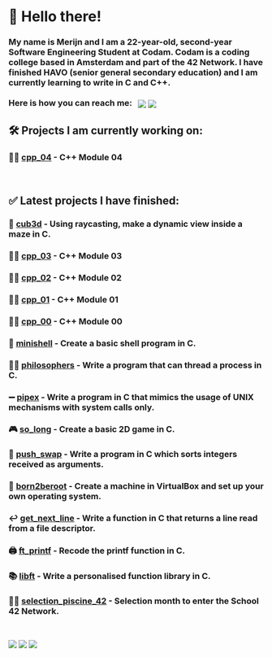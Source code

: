 # 👋 Hello there!

### My name is Merijn and I am a 22-year-old, second-year Software Engineering Student at Codam. Codam is a coding college based in Amsterdam and part of the 42 Network. I have finished HAVO (senior general secondary education) and I am currently learning to write in C and C++.<br /><br />Here is how you can reach me:&nbsp;&nbsp; <a href= "https://www.linkedin.com/in/merijn-jong-35b493220/"><img align=center src="https://img.shields.io/badge/linkedin-%230077B5.svg?&style=for-the-badge&logo=linkedin&logoColor=white" /></a>  <a href="mailto:merijnjong1@gmail.com"><img align=center src="https://img.shields.io/badge/gmail-D14836?&style=for-the-badge&logo=gmail&logoColor=white" /></a>

## 🛠️ Projects I am currently working on:
### 👨‍💻 [cpp_04](https://github.com/merijnjong/cpp_04) - C++ Module 04
<br />

## ✅ Latest projects I have finished:
### 🧊 [cub3d](https://github.com/merijnjong/cub3d) - Using raycasting, make a dynamic view inside a maze in C. <br />
### 👨‍💻 [cpp_03](https://github.com/merijnjong/cpp_03) - C++ Module 03
### 👨‍💻 [cpp_02](https://github.com/merijnjong/cpp_02) - C++ Module 02
### 👨‍💻 [cpp_01](https://github.com/merijnjong/cpp_01) - C++ Module 01
### 👨‍💻 [cpp_00](https://github.com/merijnjong/cpp_00) - C++ Module 00
### 🐚 [minishell](https://github.com/merijnjong/minishell) - Create a basic shell program in C.
### 👴🏼 [philosophers](https://github.com/merijnjong/philosophers) - Write a program that can thread a process in C.
### ➖ [pipex](https://github.com/merijnjong/pipex) - Write a program in C that mimics the usage of UNIX mechanisms with system calls only. <br />
### 🎮 [so_long](https://github.com/merijnjong/so_long) - Create a basic 2D game in C. <br />
### 🔢 [push_swap](https://github.com/merijnjong/push_swap) - Write a program in C which sorts integers received as arguments. <br />
### 🤖 [born2beroot](https://github.com/merijnjong/born2beroot) - Create a machine in VirtualBox and set up your own operating system. <br />
### ↩️ [get_next_line](https://github.com/merijnjong/get_next_line) - Write a function in C that returns a line read from a file descriptor. <br />
### 🖨️ [ft_printf](https://github.com/merijnjong/ft_printf) - Recode the printf function in C. <br />
### 📚 [libft](https://github.com/merijnjong/libft) - Write a personalised function library in C. <br />
### 🏊‍♂️ [selection_piscine_42](https://github.com/merijnjong/selection_piscine_42) - Selection month to enter the School 42 Network. <br />
<br />

![](http://github-profile-summary-cards.vercel.app/api/cards/repos-per-language?username=merijnjong&theme=aura)
![](http://github-profile-summary-cards.vercel.app/api/cards/productive-time?username=merijnjong&theme=aura&utcOffset=1)
![](http://github-profile-summary-cards.vercel.app/api/cards/profile-details?username=merijnjong&theme=aura)
